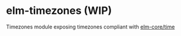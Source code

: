 # elm-timezones (WIP)
Timezones module exposing timezones compliant with [elm-core/time]( https://github.com/elm-lang/time)
